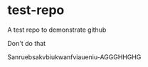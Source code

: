 # test-repo
A test repo to demonstrate github

Don't do that

Sanruebsakvbiukwanfviaueniu-AGGGHHGHG
